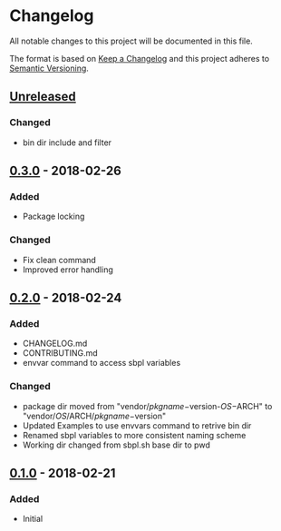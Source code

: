 # Changelog
All notable changes to this project will be documented in this file.

The format is based on [Keep a Changelog](http://keepachangelog.com/en/1.0.0/)
and this project adheres to [Semantic Versioning](http://semver.org/spec/v2.0.0.html).

## [Unreleased]
### Changed
- bin dir include and filter

## [0.3.0] - 2018-02-26
### Added
- Package locking
### Changed
- Fix clean command
- Improved error handling

## [0.2.0] - 2018-02-24
### Added
- CHANGELOG.md
- CONTRIBUTING.md
- envvar command to access sbpl variables
### Changed
- package dir moved from "vendor/$pkgname-$version-$OS-$ARCH" to "vendor/$OS/$ARCH/$pkgname-$version"
- Updated Examples to use envvars command to retrive bin dir 
- Renamed sbpl variables to more consistent naming scheme
- Working dir changed from sbpl.sh base dir to pwd

## [0.1.0] - 2018-02-21
### Added
- Initial

[Unreleased]: https://github.com/octocraft/sbpl/compare/master...dev
[0.3.0]: https://github.com/octocraft/sbpl/compare/v0.2.0...v0.3.0
[0.2.0]: https://github.com/octocraft/sbpl/compare/v0.1.0...v0.2.0
[0.1.0]: https://github.com/octocraft/sbpl/tree/v0.1.0

